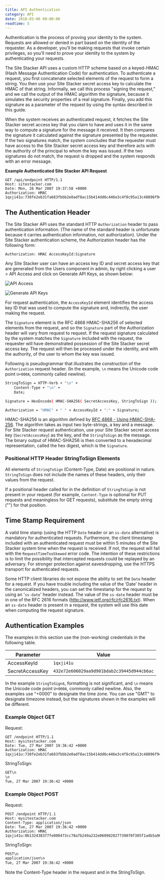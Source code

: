 ```yaml
---
title: API Authentication
category: API
date: 2018-03-06 00:00:00
readtime: 5
---
```


Authentication is the process of proving your identity to the system. Requests are allowed or denied in part based on the identity of the requester. As a developer, you'll be making requests that invoke certain privileges, so you'll need to prove your identity to the system by authenticating your requests.

The Site Stacker API uses a custom HTTP scheme based on a keyed-HMAC (Hash Message Authentication Code) for authentication. To authenticate a request, you first concatenate selected elements of the request to form a string. You then use your Site Stacker secret access key to calculate the HMAC of that string. Informally, we call this process "signing the request," and we call the output of the HMAC algorithm the signature, because it simulates the security properties of a real signature. Finally, you add this signature as a parameter of the request by using the syntax described in this guide.

When the system receives an authenticated request, it fetches the Site Stacker secret access key that you claim to have and uses it in the same way to compute a signature for the message it received. It then compares the signature it calculated against the signature presented by the requester. If the two signatures match, the system concludes that the requester must have access to the Site Stacker secret access key and therefore acts with the authority of the principal to whom the key was issued. If the two signatures do not match, the request is dropped and the system responds with an error message.

**Example Authenticated Site Stacker API Request**

```http
GET /api/endpoint HTTP/1.1
Host: sitestacker.com
Date: Mon, 26 Mar 2007 19:37:58 +0000
Authorization: HMAC 1qxji41u:730fe2eb31fa683fbbb2e0adf8ac15b414dd6c446e3c4f8c95a13c48896f94e0
```

## The Authentication Header

The Site Stacker API uses the standard HTTP `Authorization` header to pass authentication information. (The name of the standard header is unfortunate because it carries authentication information, not authorization). Under the Site Stacker authentication scheme, the Authorization header has the following form:

```
Authorization: HMAC AccessKeyId:Signature
```

Any Site Stacker user can have an access key ID and secret access key that are generated from the Users component in admin, by right clicking a user &gt; API Access and click on Generate API Keys, as shown below:

![API Access](https://git.sitestacker.com/sitestacker/docs/uploads/d4d3fc0304a9d6e26070885c633be29c/image.png)

![Generate API Keys](https://git.sitestacker.com/sitestacker/docs/uploads/3c7c6505db46114e92008af510faf1e5/image.png)

For request authentication, the `AccessKeyId` element identifies the access key ID that was used to compute the signature and, indirectly, the user making the request.

The `Signature` element is the RFC 4868 HMAC-SHA256 of selected elements from the request, and so the `Signature` part of the Authorization header will vary from request to request. If the request signature calculated by the system matches the `Signature` included with the request, the requester will have demonstrated possession of the Site Stacker secret access key. The request will then be processed under the identity, and with the authority, of the user to whom the key was issued.

Following is pseudogrammar that illustrates the construction of the `Authorization` request header. (In the example, `\n` means the Unicode code point `U+000A`, commonly called newline).

```bash
StringToSign = HTTP-Verb + "\n" +
	Content-Type + "\n" +
	Date;

Signature = HexEncode( HMAC-SHA256( SecretAccessKey, StringToSign ));

Authorization = "HMAC" + " " + AccessKeyId + ":" + Signature;
```

HMAC-SHA256 is an algorithm defined by [RFC 4868 - Using HMAC-SHA-256](https://tools.ietf.org/html/rfc4868). The algorithm takes as input two byte-strings, a key and a message. For Site Stacker request authentication, use your Site Stacker secret access key (`SecretAccessKey`) as the key, and the `StringToSign` as the message. The binary output of HMAC-SHA256 is then converted to a hexadecimal representation, called the hex digest, which is the `Signature`.

### Positional HTTP Header StringToSign Elements

All elements of `StringToSign` (Content-Type, Date) are positional in nature. `StringToSign` does not include the names of these headers, only their values from the request.

If a positional header called for in the definition of `StringToSign` is not present in your request (for example, `Content-Type` is optional for PUT requests and meaningless for GET requests), substitute the empty string ("") for that position.

## Time Stamp Requirement

A valid time stamp (using the HTTP `Date` header or an `ss-date` alternative) is mandatory for authenticated requests. Furthermore, the client timestamp included with an authenticated request must be within 5 minutes of the Site Stacker system time when the request is received. If not, the request will fail with the `RequestTimeTooSkewed` error code. The intention of these restrictions is to limit the possibility that intercepted requests could be replayed by an adversary. For stronger protection against eavesdropping, use the HTTPS transport for authenticated requests.

Some HTTP client libraries do not expose the ability to set the `Date` header for a request. If you have trouble including the value of the 'Date' header in the canonicalized headers, you can set the timestamp for the request by using an '`ss-date`' header instead. The value of the `ss-date` header must be in one of the RFC 2616 formats (http://www.ietf.org/rfc/rfc2616.txt). When an `ss-date` header is present in a request, the system will use this date when computing the request signature.

## Authentication Examples

The examples in this section use the (non-working) credentials in the following table.

Parameter | Value
--------- | -----
AccessKeyId | `1qxji41u`
SecretAccessKey | `432e72e606029aa9d901bdab2c39445d944cb6ac`

In the example `StringToSign`s, formatting is not significant, and `\n` means the Unicode code point `U+000A`, commonly called newline. Also, the examples use "+0000" to designate the time zone. You can use "GMT" to designate timezone instead, but the signatures shown in the examples will be different.

### Example Object GET

Request:

```http
GET /endpoint HTTP/1.1
Host: mysitestacker.com
Date: Tue, 27 Mar 2007 19:36:42 +0000
Authorization: HMAC 1qxji41u:730fe2eb31fa683fbbb2e0adf8ac15b414dd6c446e3c4f8c95a13c48896f94e0
```

StringToSign:

```bash
GET\n
\n
Tue, 27 Mar 2007 19:36:42 +0000
```

### Example Object POST

Request:

```http
POST /endpoint HTTP/1.1
Host: mysitestacker.com
Content-Type: application/json
Date: Tue, 27 Mar 2007 19:36:42 +0000
Authorization: HMAC 1qxji41u:0b132438377fe000473cc78a7b249a232e060982027739070f305f1a4b5a969c
```

StringToSign:

```bash
POST\n
application/json\n
Tue, 27 Mar 2007 19:36:42 +0000
```

Note the Content-Type header in the request and in the StringToSign.
